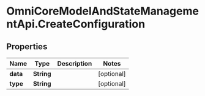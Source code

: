 # OmniCoreModelAndStateManagementApi.CreateConfiguration

## Properties

Name | Type | Description | Notes
------------ | ------------- | ------------- | -------------
**data** | **String** |  | [optional] 
**type** | **String** |  | [optional] 


